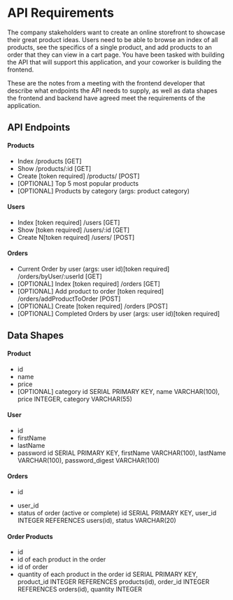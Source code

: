 # API Requirements
The company stakeholders want to create an online storefront to showcase their great product ideas. Users need to be able to browse an index of all products, see the specifics of a single product, and add products to an order that they can view in a cart page. You have been tasked with building the API that will support this application, and your coworker is building the frontend.

These are the notes from a meeting with the frontend developer that describe what endpoints the API needs to supply, as well as data shapes the frontend and backend have agreed meet the requirements of the application. 

## API Endpoints
#### Products
- Index /products [GET]
- Show /products/:id [GET]
- Create [token required] /products/ [POST]
- [OPTIONAL] Top 5 most popular products 
- [OPTIONAL] Products by category (args: product category)

#### Users
- Index [token required] /users [GET]
- Show [token required] /users/:id [GET]
- Create N[token required] /users/ [POST]

#### Orders
- Current Order by user (args: user id)[token required] /orders/byUser/:userId [GET]
- [OPTIONAL] Index [token required] /orders [GET]
- [OPTIONAL] Add product to order [token required] /orders/addProductToOrder [POST]
- [OPTIONAL] Create [token required] /orders [POST]
- [OPTIONAL] Completed Orders by user (args: user id)[token required]

## Data Shapes
#### Product
- id
- name
- price
- [OPTIONAL] category
id SERIAL PRIMARY KEY, name VARCHAR(100), price INTEGER, category VARCHAR(55)

#### User
- id
- firstName
- lastName
- password
id SERIAL PRIMARY KEY, firstName VARCHAR(100), lastName VARCHAR(100), password_digest VARCHAR(100)

#### Orders
- id
<!-- - id of each product in the order -->
<!-- - quantity of each product in the order -->
- user_id
- status of order (active or complete)
id SERIAL PRIMARY KEY, user_id INTEGER REFERENCES users(id), status VARCHAR(20)

#### Order Products
- id
- id of each product in the order
- id of order
- quantity of each product in the order
id SERIAL PRIMARY KEY, product_id INTEGER REFERENCES products(id), order_id INTEGER REFERENCES orders(id), quantity INTEGER
